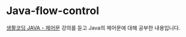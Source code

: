 # Java-flow-control
[생활코딩 JAVA - 제어문](https://opentutorials.org/course/3975) 강의를 듣고
Java의 제어문에 대해 공부한 내용입니다.
